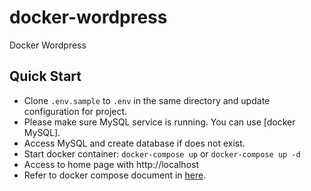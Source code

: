 # docker-wordpress

Docker Wordpress

## Quick Start

- Clone `.env.sample` to `.env` in the same directory and update configuration for project.
- Please make sure MySQL service is running. You can use [docker MySQL].
- Access MySQL and create database if does not exist.
- Start docker container: `docker-compose up` or `docker-compose up -d`
- Access to home page with http://localhost
- Refer to docker compose document in [here](https://docs.docker.com/compose/overview/#compose-documentation).
